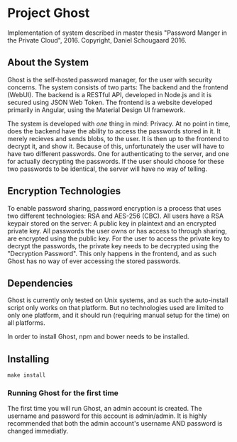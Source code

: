 # Project Ghost
Implementation of system described in master thesis "Password Manger in the Private Cloud", 2016. 
Copyright, Daniel Schougaard 2016.

## About the System
Ghost is the self-hosted password manager, for the user with security concerns. The system consists of two parts: The backend and the frontend (WebUI). The backend is a RESTful API, developed in Node.js and it is secured using JSON Web Token. The frontend is a website developed primarily in Angular, using the Material Design UI framework.

The system is developed with *one* thing in mind: Privacy. At no point in time, does the backend have the ability to access the passwords stored in it. It merely recieves and sends blobs, to the user. It is then up to the frontend to decrypt it, and show it. Because of this, unfortunately the user will have to have two different passwords. One for authenticating to the server, and one for actually decrypting the passwords. If the user should choose for these two passwords to be identical, the server will have no way of telling.

## Encryption Technologies
To enable password sharing, password encryption is a process that uses two different technologies: RSA and AES-256 (CBC). All users have a RSA keypair stored on the server: A public key in plaintext and an encrypted private key. All passwords the user owns or has access to through sharing, are encrypted using the public key. For the user to access the private key to decrypt the passwords, the private key needs to be decrypted using the "Decryption Password". This only happens in the frontend, and as such Ghost has no way of ever accessing the stored passwords.


## Dependencies
Ghost is currently only tested on Unix systems, and as such the auto-install script only works on that platform. But no technologies used are limited to only one platform, and it should run (requiring manual setup for the time) on all platforms.

In order to install Ghost, npm and bower needs to be installed.

## Installing


```
make install
```

### Running Ghost for the first time
The first time you will run Ghost, an admin account is created. The username and password for this account is admin/admin. It is highly recommended that both the admin account's username AND password is changed immediatly. 